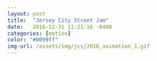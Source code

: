 ```yaml
---
layout: post
title:  "Jersey City Street Jam"
date:   2016-12-31 11:21:16 -0400
categories: [motion]
color: "#0099ff"
img-url: /assets/img/jcsj2016_animation_1.gif
---
```

